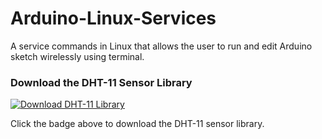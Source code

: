# Arduino-Linux-Services
 A service commands in Linux that allows the user to run and edit Arduino sketch wirelessly using terminal.
 
### Download the DHT-11 Sensor Library

[![Download DHT-11 Library](https://img.shields.io/badge/Download-DHT--11--lib-blue.svg)](https://github.com/markruys/arduino-DHT/archive/master.zip)

Click the badge above to download the DHT-11 sensor library.

